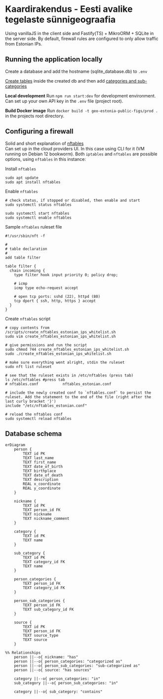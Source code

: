 # Kaardirakendus - Eesti avalike tegelaste sünnigeograafia

Using vanillaJS in the client side and Fastify(TS) + MikroORM + SQLite in the server side. By default, firewall rules are configured to only allow traffic from Estonian IPs.

## Running the application locally
Create a database and add the hostname (sqlite_database.db) to `.env`

[Create tables](./src/assets/sql/create_tables.sql) inside the created db and then add [categories and sub-categories](./src/assets/sql/categories_and_sub-categories.sql)

**Local development**
Run `npm run start:dev` for development environment. Can set up your own API key in the `.env` file (project root).

**Build Docker image**
Run `docker build -t geo-estonia-public-figs/prod .` in the projects root directory.

## Configuring a firewall
Solid and short explanation of [nftables](https://www.youtube.com/watch?v=83_M2NRgUtg) <br>
Can set up in the cloud providers UI. In this case using CLI for it (VM running on Debian 12 bookworm). Both `iptables` and `nftables` are possible options, using `nftables` in this instance:

Install `nftables`
```shell
sudo apt update
sudo apt install nftables
```

Enable `nftables`
```shell
# check status, if stopped or disabled, then enable and start
sudo systemctl status nftables

sudo systemctl start nftables
sudo systemctl enable nftables
```

Sample `nftables` ruleset file
```shell
#!/usr/sbin/nft -f

#
# table declaration
#
add table filter

table filter {
  chain incoming {
    type filter hook input priority 0; policy drop;
    
    # icmp
    icmp type echo-request accept
    
    # open tcp ports: sshd (22), httpd (80)
    tcp dport { ssh, http, https } accept
  }
}
```

Create `nftables` script
```shell
# copy contents from /scripts/create_nftables_estonian_ips_whitelist.sh
sudo vim create_nftables_estonian_ips_whitelist.sh

# give permissions and run the script
sudo chmod 744 create_nftables_estonian_ips_whitelist.sh
sudo ./create_nftables_estonian_ips_whitelist.sh

# make sure everything went alright, stdin the ruleset
sudo nft list ruleset

# see that the ruleset exists in /etc/nftables (press tab)
ls /etc/nftables #press tab
# nftables.conf           nftables_estonian.conf

# include the newly created conf to `nftables.conf` to persist the ruleset. Add the statement to the end of the file (right after the last curly bracket '}')
include "/etc/nftables_estonian.conf"

# reload the nftables conf
sudo systemctl reload nftables
```

## Database schema
```mermaid
erDiagram
    person {
        TEXT id PK
        TEXT last_name
        TEXT first_name
        TEXT date_of_birth
        TEXT birthplace
        TEXT date_of_death
        TEXT description
        REAL x_coordinate
        REAL y_coordinate
    }

    nickname {
        TEXT id PK
        TEXT person_id FK
        TEXT nickname
        TEXT nickname_comment
    }

    category {
        TEXT id PK
        TEXT name
    }

    sub_category {
        TEXT id PK
        TEXT category_id FK
        TEXT name
    }

    person_categories {
        TEXT person_id FK
        TEXT category_id FK
    }

    person_sub_categories {
        TEXT person_id FK
        TEXT sub_category_id FK
    }

    source {
        TEXT id PK
        TEXT person_id FK
        TEXT source_type
        TEXT source
    }

%% Relationships
    person ||--o{ nickname: "has"
    person ||--o{ person_categories: "categorized as"
    person ||--o{ person_sub_categories: "sub-categorized as"
    person ||--o{ source: "has sources"

    category ||--o{ person_categories: "in"
    sub_category ||--o{ person_sub_categories: "in"

    category ||--o{ sub_category: "contains"
```